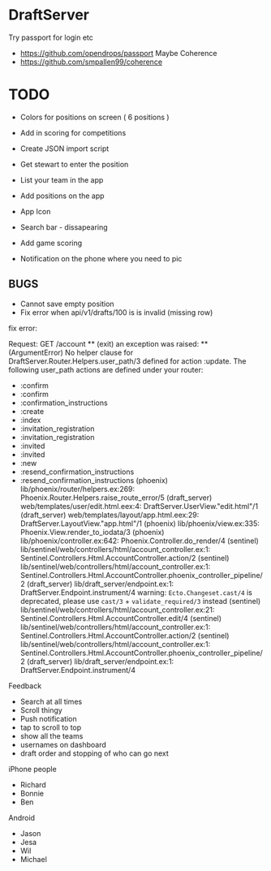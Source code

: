 # DraftServer

Try passport for login etc
 * https://github.com/opendrops/passport
Maybe Coherence
 * https://github.com/smpallen99/coherence

# TODO

 * Colors for positions on screen ( 6 positions )
 * Add in scoring for competitions
 * Create JSON import script
 * Get stewart to enter the position
 * List your team in the app
 * Add positions on the app
 * App Icon
 * Search bar - dissapearing

 * Add game scoring

 * Notification on the phone where you need to pic

## BUGS

 * Cannot save empty position
 * Fix error when api/v1/drafts/100 is is invalid (missing row)


fix error:

Request: GET /account
** (exit) an exception was raised:
    ** (ArgumentError) No helper clause for DraftServer.Router.Helpers.user_path/3 defined for action :update.
The following user_path actions are defined under your router:

  * :confirm
  * :confirm
  * :confirmation_instructions
  * :create
  * :index
  * :invitation_registration
  * :invitation_registration
  * :invited
  * :invited
  * :new
  * :resend_confirmation_instructions
  * :resend_confirmation_instructions
        (phoenix) lib/phoenix/router/helpers.ex:269: Phoenix.Router.Helpers.raise_route_error/5
        (draft_server) web/templates/user/edit.html.eex:4: DraftServer.UserView."edit.html"/1
        (draft_server) web/templates/layout/app.html.eex:29: DraftServer.LayoutView."app.html"/1
        (phoenix) lib/phoenix/view.ex:335: Phoenix.View.render_to_iodata/3
        (phoenix) lib/phoenix/controller.ex:642: Phoenix.Controller.do_render/4
        (sentinel) lib/sentinel/web/controllers/html/account_controller.ex:1: Sentinel.Controllers.Html.AccountController.action/2
        (sentinel) lib/sentinel/web/controllers/html/account_controller.ex:1: Sentinel.Controllers.Html.AccountController.phoenix_controller_pipeline/2
        (draft_server) lib/draft_server/endpoint.ex:1: DraftServer.Endpoint.instrument/4
warning: `Ecto.Changeset.cast/4` is deprecated, please use `cast/3` + `validate_required/3` instead
    (sentinel) lib/sentinel/web/controllers/html/account_controller.ex:21: Sentinel.Controllers.Html.AccountController.edit/4
    (sentinel) lib/sentinel/web/controllers/html/account_controller.ex:1: Sentinel.Controllers.Html.AccountController.action/2
    (sentinel) lib/sentinel/web/controllers/html/account_controller.ex:1: Sentinel.Controllers.Html.AccountController.phoenix_controller_pipeline/2
    (draft_server) lib/draft_server/endpoint.ex:1: DraftServer.Endpoint.instrument/4

Feedback
 * Search at all times
 * Scroll thingy
 * Push notification
 * tap to scroll to top
 * show all the teams
 * usernames on dashboard
 * draft order and stopping of who can go next


iPhone people
  * Richard
  * Bonnie
  * Ben

Android
* Jason
* Jesa
* Wil
* Michael
